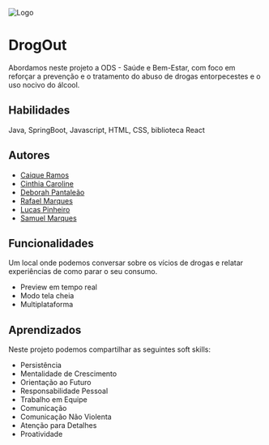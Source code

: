 
![Logo](https://cdn.discordapp.com/attachments/1087794407052419205/1124311639454404650/logo_1.png)


# DrogOut

Abordamos neste projeto a ODS - Saúde e Bem-Estar, com foco em reforçar a prevenção e o tratamento do abuso de drogas entorpecestes e o uso nocivo do álcool.


##  Habilidades
Java, SpringBoot, Javascript, HTML, CSS, biblioteca React


## Autores
- [Caique Ramos](https://github.com/caique0299)
- [Cinthia Caroline](https://github.com/cinthia40)
- [Deborah Pantaleão](https://github.com/spLusca)
- [Rafael Marques](https://github.com/RafaelMarques04)
- [Lucas Pinheiro](https://github.com/spLusca)
- [Samuel Marques](https://github.com/Samuel123n)




## Funcionalidades

Um local onde podemos conversar sobre os vícios de drogas e relatar experiências de como parar o seu consumo.

- Preview em tempo real
- Modo tela cheia
- Multiplataforma


## Aprendizados

Neste projeto podemos compartilhar as seguintes  soft skills: 
-	Persistência
-	Mentalidade de Crescimento
-	Orientação ao Futuro
-	Responsabilidade Pessoal
-	Trabalho em Equipe
-	Comunicação
-	Comunicação Não Violenta
-	Atenção para Detalhes
-	Proatividade


